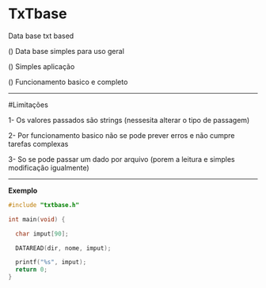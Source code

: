 # TxTbase
Data base txt based


() Data base simples para uso geral

() Simples aplicação 

() Funcionamento basico e completo

---

#Limitações

1- Os valores passados são strings (nessesita alterar o tipo de passagem)

2- Por funcionamento basico não se pode prever erros e não cumpre tarefas complexas

3- So se pode passar um dado por arquivo (porem a leitura e simples modificação igualmente)

---

**Exemplo**

```c
#include "txtbase.h"

int main(void) {

  char imput[90];

  DATAREAD(dir, nome, imput);  

  printf("%s", imput);
  return 0;
}
```

